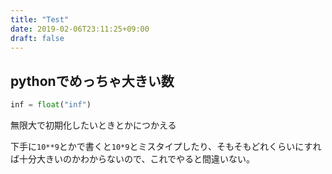 ```yaml
---
title: "Test"
date: 2019-02-06T23:11:25+09:00
draft: false
---
```


## pythonでめっちゃ大きい数


```python
inf = float("inf")
```

無限大で初期化したいときとかにつかえる

下手に`10**9`とかで書くと`10*9`とミスタイプしたり、そもそもどれくらいにすれば十分大きいのかわからないので、これでやると間違いない。